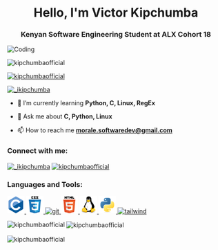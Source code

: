 <h1 align="center">Hello, I'm Victor Kipchumba</h1>
<h3 align="center">Kenyan Software Engineering Student at ALX Cohort 18</h3>
<img align="rigth" alt="Coding" width="" src="https://miro.medium.com/v2/resize:fit:720/1*zVnWJtyGOX_kUIDm6ccCfQ.gif" />
<p align="left"> <img src="https://komarev.com/ghpvc/?username=kipchumbaofficial&label=Profile%20views&color=0e75b6&style=flat" alt="kipchumbaofficial" /> </p>

<p align="left"> <a href="https://github.com/ryo-ma/github-profile-trophy"><img src="https://github-profile-trophy.vercel.app/?username=kipchumbaofficial" alt="kipchumbaofficial" /></a> </p>

<p align="left"> <a href="https://twitter.com/_ikipchumba" target="blank"><img src="https://img.shields.io/twitter/follow/_ikipchumba?logo=twitter&style=for-the-badge" alt="_ikipchumba" /></a> </p>

- 🌱 I’m currently learning **Python, C, Linux, RegEx**

- 💬 Ask me about **C, Python, Linux**

- 📫 How to reach me **morale.softwaredev@gmail.com**

<h3 align="left">Connect with me:</h3>
<p align="left">
<a href="https://twitter.com/_ikipchumba" target="blank"><img align="center" src="https://raw.githubusercontent.com/rahuldkjain/github-profile-readme-generator/master/src/images/icons/Social/twitter.svg" alt="_ikipchumba" height="30" width="40" /></a>
<a href="https://linkedin.com/in/kipchumbaofficial" target="blank"><img align="center" src="https://raw.githubusercontent.com/rahuldkjain/github-profile-readme-generator/master/src/images/icons/Social/linked-in-alt.svg" alt="kipchumbaofficial" height="30" width="40" /></a>
</p>

<h3 align="left">Languages and Tools:</h3>
<p align="left"> <a href="https://www.cprogramming.com/" target="_blank" rel="noreferrer"> <img src="https://raw.githubusercontent.com/devicons/devicon/master/icons/c/c-original.svg" alt="c" width="40" height="40"/> </a> <a href="https://www.w3schools.com/css/" target="_blank" rel="noreferrer"> <img src="https://raw.githubusercontent.com/devicons/devicon/master/icons/css3/css3-original-wordmark.svg" alt="css3" width="40" height="40"/> </a> <a href="https://git-scm.com/" target="_blank" rel="noreferrer"> <img src="https://www.vectorlogo.zone/logos/git-scm/git-scm-icon.svg" alt="git" width="40" height="40"/> </a> <a href="https://www.w3.org/html/" target="_blank" rel="noreferrer"> <img src="https://raw.githubusercontent.com/devicons/devicon/master/icons/html5/html5-original-wordmark.svg" alt="html5" width="40" height="40"/> </a> <a href="https://www.linux.org/" target="_blank" rel="noreferrer"> <img src="https://raw.githubusercontent.com/devicons/devicon/master/icons/linux/linux-original.svg" alt="linux" width="40" height="40"/> </a> <a href="https://www.python.org" target="_blank" rel="noreferrer"> <img src="https://raw.githubusercontent.com/devicons/devicon/master/icons/python/python-original.svg" alt="python" width="40" height="40"/> </a> <a href="https://tailwindcss.com/" target="_blank" rel="noreferrer"> <img src="https://www.vectorlogo.zone/logos/tailwindcss/tailwindcss-icon.svg" alt="tailwind" width="40" height="40"/> </a> </p>

<p><img align="left" src="https://github-readme-stats.vercel.app/api/top-langs?username=kipchumbaofficial&show_icons=true&locale=en&layout=compact" alt="kipchumbaofficial" /></p>

<p>&nbsp;<img align="center" src="https://github-readme-stats.vercel.app/api?username=kipchumbaofficial&show_icons=true&locale=en" alt="kipchumbaofficial" /></p>

<p><img align="center" src="https://github-readme-streak-stats.herokuapp.com/?user=kipchumbaofficial&" alt="kipchumbaofficial" /></p>
